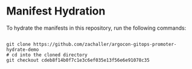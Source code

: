 
# Manifest Hydration

To hydrate the manifests in this repository, run the following commands:

```shell

git clone https://github.com/zachaller/argocon-gitops-promoter-hydrate-demo
# cd into the cloned directory
git checkout cdeb8f14b0f7c1e3c6ef035e13f56e6e91078c35
```